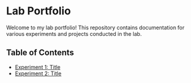 # Lab Portfolio

Welcome to my lab portfolio! This repository contains documentation for various experiments and projects conducted in the lab.

## Table of Contents
- [Experiment 1: Title](experiments/experiment1.md)
- [Experiment 2: Title](experiments/experiment2.md)
